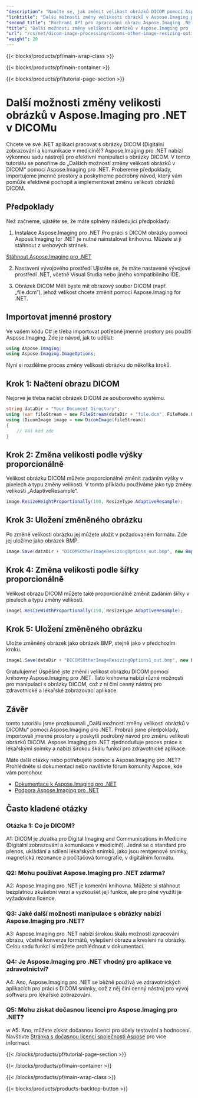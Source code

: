 ```yaml
---
"description": "Naučte se, jak změnit velikost obrázků DICOM pomocí Aspose.Imaging pro .NET. Podrobný návod pro efektivní manipulaci s lékařskými snímky."
"linktitle": "Další možnosti změny velikosti obrázků v Aspose.Imaging pro .NET v DICOMu"
"second_title": "Rozhraní API pro zpracování obrazu Aspose.Imaging .NET"
"title": "Další možnosti změny velikosti obrázků v Aspose.Imaging pro .NET v DICOMu"
"url": "/cs/net/dicom-image-processing/dicoms-other-image-resizing-options/"
"weight": 20
---
```


{{< blocks/products/pf/main-wrap-class >}}

{{< blocks/products/pf/main-container >}}

{{< blocks/products/pf/tutorial-page-section >}}

# Další možnosti změny velikosti obrázků v Aspose.Imaging pro .NET v DICOMu

Chcete ve své .NET aplikaci pracovat s obrázky DICOM (Digitální zobrazování a komunikace v medicíně)? Aspose.Imaging pro .NET nabízí výkonnou sadu nástrojů pro efektivní manipulaci s obrázky DICOM. V tomto tutoriálu se ponoříme do „Dalších možností změny velikosti obrázků v DICOM“ pomocí Aspose.Imaging pro .NET. Probereme předpoklady, importujeme jmenné prostory a poskytneme podrobný návod, který vám pomůže efektivně pochopit a implementovat změnu velikosti obrázků DICOM.

## Předpoklady

Než začneme, ujistěte se, že máte splněny následující předpoklady:

1. Instalace Aspose.Imaging pro .NET
Pro práci s DICOM obrázky pomocí Aspose.Imaging for .NET je nutné nainstalovat knihovnu. Můžete si ji stáhnout z webových stránek.

[Stáhnout Aspose.Imaging pro .NET](https://releases.aspose.com/imaging/net/)

2. Nastavení vývojového prostředí
Ujistěte se, že máte nastavené vývojové prostředí .NET, včetně Visual Studia nebo jiného kompatibilního IDE.

3. Obrázek DICOM
Měli byste mít obrazový soubor DICOM (např. „file.dcm“), jehož velikost chcete změnit pomocí Aspose.Imaging for .NET.

## Importovat jmenné prostory

Ve vašem kódu C# je třeba importovat potřebné jmenné prostory pro použití Aspose.Imaging. Zde je návod, jak to udělat:

```csharp
using Aspose.Imaging;
using Aspose.Imaging.ImageOptions;
```

Nyní si rozdělme proces změny velikosti obrázku do několika kroků.

## Krok 1: Načtení obrazu DICOM
Nejprve je třeba načíst obrázek DICOM ze souborového systému.

```csharp
string dataDir = "Your Document Directory";
using (var fileStream = new FileStream(dataDir + "file.dcm", FileMode.Open, FileAccess.Read))
using (DicomImage image = new DicomImage(fileStream))
{
    // Váš kód zde
}
```

## Krok 2: Změna velikosti podle výšky proporcionálně
Velikost obrázku DICOM můžete proporcionálně změnit zadáním výšky v pixelech a typu změny velikosti. V tomto příkladu používáme jako typ změny velikosti „AdaptiveResample“.

```csharp
image.ResizeHeightProportionally(100, ResizeType.AdaptiveResample);
```

## Krok 3: Uložení změněného obrázku
Po změně velikosti obrázku jej můžete uložit v požadovaném formátu. Zde jej uložíme jako obrázek BMP.

```csharp
image.Save(dataDir + "DICOMSOtherImageResizingOptions_out.bmp", new BmpOptions());
```

## Krok 4: Změna velikosti podle šířky proporcionálně
Velikost obrazu DICOM můžete také proporcionálně změnit zadáním šířky v pixelech a typu změny velikosti.

```csharp
image1.ResizeWidthProportionally(150, ResizeType.AdaptiveResample);
```

## Krok 5: Uložení změněného obrázku
Uložte změněný obrázek jako obrázek BMP, stejně jako v předchozím kroku.

```csharp
image1.Save(dataDir + "DICOMSOtherImageResizingOptions1_out.bmp", new BmpOptions());
```

Gratulujeme! Úspěšně jste změnili velikost obrázku DICOM pomocí knihovny Aspose.Imaging pro .NET. Tato knihovna nabízí různé možnosti pro manipulaci s obrázky DICOM, což z ní činí cenný nástroj pro zdravotnické a lékařské zobrazovací aplikace.

## Závěr

tomto tutoriálu jsme prozkoumali „Další možnosti změny velikosti obrázků v DICOMu“ pomocí Aspose.Imaging pro .NET. Probrali jsme předpoklady, importovali jmenné prostory a poskytli podrobný návod pro změnu velikosti obrázků DICOM. Aspose.Imaging pro .NET zjednodušuje proces práce s lékařskými snímky a nabízí širokou škálu funkcí pro zdravotnické aplikace.

Máte další otázky nebo potřebujete pomoc s Aspose.Imaging pro .NET? Prohlédněte si dokumentaci nebo navštivte fórum komunity Aspose, kde vám pomohou:

- [Dokumentace k Aspose.Imaging pro .NET](https://reference.aspose.com/imaging/net/)
- [Podpora Aspose.Imaging pro .NET](https://forum.aspose.com/)

## Často kladené otázky

### Otázka 1: Co je DICOM?

A1: DICOM je zkratka pro Digital Imaging and Communications in Medicine (Digitální zobrazování a komunikace v medicíně). Jedná se o standard pro přenos, ukládání a sdílení lékařských snímků, jako jsou rentgenové snímky, magnetická rezonance a počítačová tomografie, v digitálním formátu.

### Q2: Mohu používat Aspose.Imaging pro .NET zdarma?

A2: Aspose.Imaging pro .NET je komerční knihovna. Můžete si stáhnout bezplatnou zkušební verzi a vyzkoušet její funkce, ale pro plné využití je vyžadována licence.

### Q3: Jaké další možnosti manipulace s obrázky nabízí Aspose.Imaging pro .NET?

A3: Aspose.Imaging pro .NET nabízí širokou škálu možností zpracování obrazu, včetně konverze formátů, vylepšení obrazu a kreslení na obrázky. Celou sadu funkcí si můžete prohlédnout v dokumentaci.

### Q4: Je Aspose.Imaging pro .NET vhodný pro aplikace ve zdravotnictví?

A4: Ano, Aspose.Imaging pro .NET se běžně používá ve zdravotnických aplikacích pro práci s DICOM snímky, což z něj činí cenný nástroj pro vývoj softwaru pro lékařské zobrazování.

### Q5: Mohu získat dočasnou licenci pro Aspose.Imaging pro .NET?
w
A5: Ano, můžete získat dočasnou licenci pro účely testování a hodnocení. Navštivte [Stránka s dočasnou licencí společnosti Aspose](https://purchase.aspose.com/temporary-license/) pro více informací.

{{< /blocks/products/pf/tutorial-page-section >}}

{{< /blocks/products/pf/main-container >}}

{{< /blocks/products/pf/main-wrap-class >}}

{{< blocks/products/products-backtop-button >}}